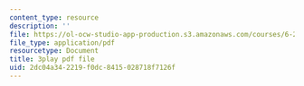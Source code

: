 ```yaml
---
content_type: resource
description: ''
file: https://ol-ocw-studio-app-production.s3.amazonaws.com/courses/6-262-discrete-stochastic-processes-spring-2011/2dc04a342219f0dc8415028718f7126f_mNGVkKeMUtc.pdf
file_type: application/pdf
resourcetype: Document
title: 3play pdf file
uid: 2dc04a34-2219-f0dc-8415-028718f7126f
---
```

